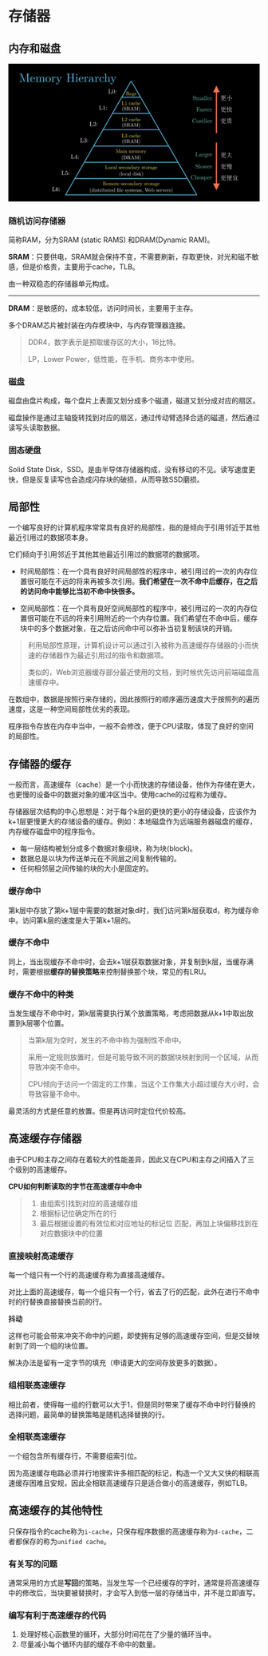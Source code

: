 存储器
===

## 内存和磁盘

![image-20230204200617142](../../img/202302050942629.png)

### 随机访问存储器

简称RAM，分为SRAM (static RAMS) 和DRAM(Dynamic RAM)。

**SRAM**：只要供电，SRAM就会保持不变，不需要刷新，存取更快，对光和磁不敏感，但是价格贵，主要用于cache，TLB。

由一种双稳态的存储器单元构成。

---

**DRAM**：是敏感的，成本较低，访问时间长，主要用于主存。

多个DRAM芯片被封装在内存模块中，与内存管理器连接。

> DDR4，数字表示是预取缓存区的大小，16比特。
>
> LP，Lower Power，低性能，在手机、商务本中使用。

### 磁盘

磁盘由盘片构成，每个盘片上表面又划分成多个磁道，磁道又划分成对应的扇区。

磁盘操作是通过主轴旋转找到对应的扇区，通过传动臂选择合适的磁道，然后通过读写头读取数据。

### 固态硬盘

Solid State Disk，SSD。是由半导体存储器构成，没有移动的不见。读写速度更快，但是反复读写也会造成闪存块的破损，从而导致SSD磨损。

## 局部性

一个编写良好的计算机程序常常具有良好的局部性，指的是倾向于引用邻近于其他最近引用过的数据项本身。

它们倾向于引用邻近于其他其他最近引用过的数据项的数据项。

- 时间局部性：在一个具有良好时间局部性的程序中，被引用过的一次的内存位置很可能在不远的将来再被多次引用。**我们希望在一次不命中后缓存，在之后的访问命中能够比当初不命中快很多。**

- 空间局部性：在一个具有良好空间局部性的程序中，被引用过的一次的内存位置很可能在不远的将来引用附近的一个内存位置。我们希望在不命中后，缓存块中的多个数据对象，在之后访问命中可以弥补当初复制该块的开销。

> 利用局部性原理，计算机设计可以通过引入被称为高速缓存存储器的小而快速的存储器作为最近引用过的指令和数据项。
>
> 类似的，Web浏览器缓存部分最近使用的文档，到时候优先访问前端磁盘高速缓存中。

在数组中，数据是按照行来存储的，因此按照行的顺序遍历速度大于按照列的遍历速度，这是一种空间局部性优劣的表现。

程序指令存放在内存中当中，一般不会修改，便于CPU读取，体现了良好的空间的局部性。

## 存储器的缓存

一般而言，高速缓存（cache）是一个小而快速的存储设备，他作为存储在更大，也更慢的设备中的数据对象的缓冲区当中。使用cache的过程称为缓存。

存储器层次结构的中心思想是：对于每个k层的更快的更小的存储设备，应该作为k+1层更慢更大的存储设备的缓存。例如：本地磁盘作为远端服务器磁盘的缓存，内存缓存磁盘中的程序指令。

- 每一层结构被划分成多个数据对象组块，称为块(block)。
- 数据总是以块为传送单元在不同层之间复制传输的。
- 任何相邻层之间传输的块的大小是固定的。

### 缓存命中

第k层中存放了第k+1层中需要的数据对象d时，我们访问第k层获取d，称为缓存命中。访问第k层的速度是大于第k+1层的。

### 缓存不命中

同上，当出现缓存不命中时，会去k+1层获取数据对象，并复制到k层，当缓存满时，需要根据**缓存的替换策略**来控制替换那个块，常见的有LRU。

### 缓存不命中的种类

当发生缓存不命中时，第k层需要执行某个放置策略，考虑把数据从k+1中取出放置到k层哪个位置。

> 当第k层为空时，发生的不命中称为强制性不命中。
>
> 采用一定规则放置时，但是可能导致不同的数据块映射到同一个区域，从而导致冲突不命中。
>
> CPU倾向于访问一个固定的工作集，当这个工作集大小超过缓存大小时，会导致容量不命中。

最灵活的方式是任意的放置。但是再访问时定位代价较高。

## 高速缓存存储器

由于CPU和主存之间存在着较大的性能差异，因此又在CPU和主存之间插入了三个级别的高速缓存。

**CPU如何判断读取的字节在高速缓存中命中**

> 1. 由组索引找到对应的高速缓存组
> 2. 根据标记位确定所在的行
> 3. 最后根据设置的有效位和对应地址的标记位 匹配，再加上块偏移找到在对应数据块中的位置

### 直接映射高速缓存

每一个组只有一个行的高速缓存称为直接高速缓存。

对比上面的高速缓存，每一个组只有一个行，省去了行的匹配，此外在进行不命中时的行替换直接替换当前的行。

**抖动**

这样也可能会带来冲突不命中的问题，即使拥有足够的高速缓存空间，但是交替映射到了同一个组的块位置。

解决办法是留有一定字节的填充（申请更大的空间存放更多的数据）。

### 组相联高速缓存

相比前者，使得每一组的行数可以大于1，但是同时带来了缓存不命中时行替换的选择问题，最简单的替换策略是随机选择替换的行。

### 全相联高速缓存

一个组包含所有缓存行，不需要组索引位。

因为高速缓存电路必须并行地搜索许多相匹配的标记，构造一个又大又快的相联高速缓存困难且安规，因此全相联高速缓存只是适合做小的高速缓存，例如TLB。

## 高速缓存的其他特性

只保存指令的cache称为`i-cache`，只保存程序数据的高速缓存称为`d-cache`，二者都保存的称为`unified cache`。

### 有关写的问题

通常采用的方式是**写回**的策略，当发生写一个已经缓存的字时，通常是将高速缓存中的修改后，当块要被替换时，才会写入到低一层的存储当中，并不是立即直写。

### 编写有利于高速缓存的代码

1. 处理好核心函数里的循环，大部分时间花在了少量的循环当中。
2. 尽量减小每个循环内部的缓存不命中的数量。

